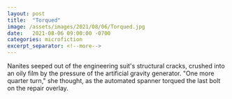 ```yaml
---
layout: post
title:  "Torqued"
image: /assets/images/2021/08/06/Torqued.jpg
date:   2021-08-06 09:00:00 -0700
categories: microfiction
excerpt_separator: <!--more-->
---
```

Nanites seeped out of the engineering suit's structural cracks, crushed into an oily film by the pressure of the artificial gravity generator. "One more quarter turn," she thought, as the automated spanner torqued the last bolt on the repair overlay.